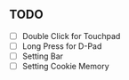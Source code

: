 ## TODO

- [ ] Double Click for Touchpad
- [ ] Long Press for D-Pad
- [ ] Setting Bar
- [ ] Setting Cookie Memory
